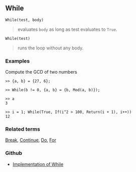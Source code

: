 ## While

```
While(test, body)
```

> evaluates `body` as long as test evaluates to `True`.
 
```
While(test)
```

> runs the loop without any body.

### Examples

Compute the GCD of two numbers

```
>> {a, b} = {27, 6};

>> While(b != 0, {a, b} = {b, Mod(a, b)});

>> a
3
 
>> i = 1; While(True, If(i^2 > 100, Return(i + 1), i++))
12
```

### Related terms 
[Break](Break.md), [Continue](Continue.md), [Do](Do.md), [For](For.md) 

### Github

* [Implementation of While](https://github.com/axkr/symja_android_library/blob/master/symja_android_library/matheclipse-core/src/main/java/org/matheclipse/core/builtin/Programming.java#L3301) 
